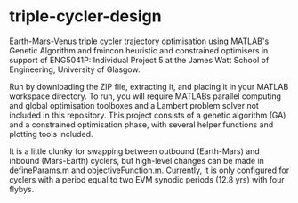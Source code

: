 # triple-cycler-design
Earth-Mars-Venus triple cycler trajectory optimisation using MATLAB's Genetic Algorithm and fmincon heuristic and constrained optimisers in support of ENG5041P: Individual Project 5 at the James Watt School of Engineering, University of Glasgow.

Run by downloading the ZIP file, extracting it, and placing it in your MATLAB workspace directory. To run, you will require MATLABs parallel computing and global optimisation toolboxes and a Lambert problem solver not included in this repository. This project consists of a genetic algorithm (GA) and a constrained optimisation phase, with several helper functions and plotting tools included.

It is a little clunky for swapping between outbound (Earth-Mars) and inbound (Mars-Earth) cyclers, but high-level changes can be made in defineParams.m and objectiveFunction.m. Currently, it is only configured for cyclers with a period equal to two EVM synodic periods (12.8 yrs) with four flybys. 
